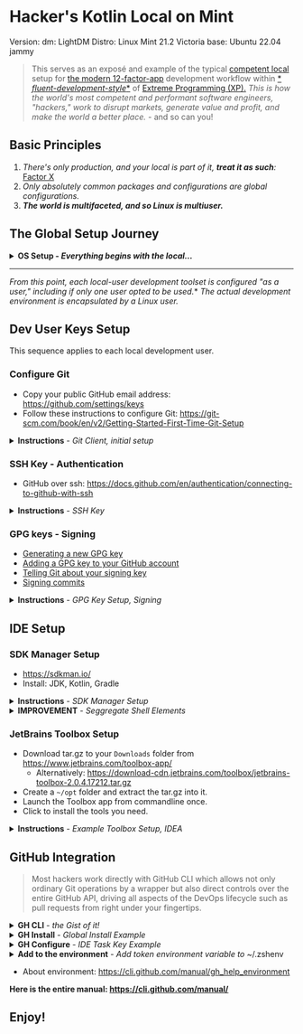# Hacker's Kotlin Local on Mint

Version: dm: LightDM Distro: Linux Mint 21.2 Victoria base: Ubuntu 22.04 jammy

> This serves as an exposé and example of the
> typical [competent local](https://github.com/readme/guides/developer-onboarding "Optimize local dev environments for better onboarding")
> setup for [the modern 12-factor-app](https://12factor.net/ "The Twelve-Factor App") development workflow within [*
*fluent-development-style**](https://martinfowler.com/articles/agileFluency.html "Fluent Development Style")
> of [Extreme Programming (XP).](https://en.wikipedia.org/wiki/Extreme_programming "Extreme Programming") _This is how the
world's most competent and performant software engineers, "hackers," work to disrupt markets, generate value and profit,
and make the world a better place._ - and so can you!

## Basic Principles

1. _There's only production, and your local is part of
   it, **treat it as such**:_ [Factor X](https://12factor.net/dev-prod-parity "Factor X of The Twelve-Factor App")
2. _Only absolutely common packages and configurations are global configurations._
3. **_The world is multifaceted, and so Linux is multiuser._**

## The Global Setup Journey

<details>
  <summary><b>OS Setup - <i>Everything begins with the local...</i></b></summary>

1. Install your OS: [Linux Mint](https://linuxmint.com/download.php "Linux Mint"), a [Mate Desktop Environment](https://www.linuxmint.com/rel_vanessa_mate_whatsnew.php "Mate DE packaging distribution") in our
   case, but you are free to choose any or many available - [beginner's guide](https://itsfoss.com/install-linux-mint/).
2. **Concept:** _Your first user is **reserved** for you and is the only user with `sudo` access. If you have multiple
   customers or entities to code for separate them by creating additional accounts, leaving the first one untarnished.
   If you have separate boxes for separate gigs like we do the one user may suffice for you, yet a separate single user
   for coding is best recommended._
3. Upgrade base packages: [step 01 - the base](step-01-base.md)
4. Configure your shell: [step 02 - the 'oh your shell'](step-02-shell.md)
5. Useful Global Apps!: [step 03 - global apps](step-03-global-apps.md)

</details>

---

*_From this point, each local-user development toolset is configured "as a user," including if only one user opted to be
used._** _The actual development environment is encapsulated by a Linux user._

## Dev User Keys Setup

This sequence applies to each local development user.

### Configure Git

- Copy your public GitHub email address: https://github.com/settings/keys
- Follow these instructions to configure Git: https://git-scm.com/book/en/v2/Getting-Started-First-Time-Git-Setup

<details>
  <summary><b>Instructions</b> - <i>Git Client, initial setup</i></summary>

```shell
git config --global user.name "yer-github-handle"
git config --global user.email "12781006+yer-handle@users.noreply.github.com"
git config --list --show-origin
```

</details>

### SSH Key - Authentication

- GitHub over ssh: https://docs.github.com/en/authentication/connecting-to-github-with-ssh

<details>
  <summary><b>Instructions</b> - <i>SSH Key</i></summary>

```shell
# Okay to accept all defaults
ssh-keygen -t ed25519
```

- Copy public key into clipboard:

```shell
sudo apt install xclip
cat ~/.ssh/id_ed25519.pub | xclip -i -sel clip
```

- Navigate to your account keystore: https://github.com/settings/keys
- Paste public key from clipboard into the `Key` field,
    - leave `Key type` as "Authentication Key"
    - provide no `Title`
    - press `Add SSH Key`

</details>

### GPG keys - Signing

- [Generating a new GPG key](https://docs.github.com/en/authentication/managing-commit-signature-verification/generating-a-new-gpg-key?platform=linux "If you don't have an existing GPG key, you can generate a new GPG key to use for signing commits and tags.")
- [Adding a GPG key to your GitHub account](https://docs.github.com/en/authentication/managing-commit-signature-verification/adding-a-gpg-key-to-your-github-account "Add a GPG key to your GitHub account.")
- [Telling Git about your signing key](https://docs.github.com/en/authentication/managing-commit-signature-verification/telling-git-about-your-signing-key "Tell Git about your signing key.")
- [Signing commits](https://docs.github.com/en/authentication/managing-commit-signature-verification/signing-commits "Sign commits.")

<details>
  <summary><b>Instructions</b> - <i>GPG Key Setup, Signing</i></summary>

NOTE: This Mint distribution has all the required packages and no need to install anything.
Alternatively one needs `sudo apt install gnupg gnupg-agent pinentry-gnome3` or if gnupg2 package is desired
instead `sudo apt install gnupg2 gnupg-agent pinentry-gnome3`

- Generate a new GPG key:

```shell
# Test for Pin Entry; else install from comments above
echo GETPIN | pinentry

gpg --full-generate-key
gpg --list-secret-keys --keyid-format=long
```

- Copy value after rsaNNNN/ ,such as 3AA5C34371567BD2
- Export key armor into clipboard:

```shell
gpg --armor --export 3AA5C34371567BD2 | xclip -i -sel clip
```

- Paste it into GPG Keystore as with SSH Key: https://github.com/settings/keys
- Tell Git Client to use your key:

```shell
git config --global --unset gpg.format
gpg --list-secret-keys --keyid-format=long
git config --global user.signingkey 3AA5C34371567BD2
git config --global commit.gpgsign true
git config --list --show-origin

echo -e '\nexport GPG_TTY=$(tty)' >> ~/.zprofile

```

- Test signing a commit and pushing to see the verified tag:

```shell
git commit -S -m "YOUR_COMMIT_MESSAGE"
git push
```

</details>

## IDE Setup

### SDK Manager Setup

- https://sdkman.io/
- Install: JDK, Kotlin, Gradle

<details>
  <summary><b>Instructions</b> - <i>SDK Manager Setup</i></summary>

```shell
curl -s "https://get.sdkman.io" | bash
source "$HOME/.sdkman/bin/sdkman-init.sh"

sdk install java
sdk install kotlin
sdk install gradle

sdk current  
```

</details>

<details>
  <summary><b>IMPROVEMENT</b> - <i>Seggregate Shell Elements</i></summary>

NOTE: The installer will assume single zsh config file target. Instead edit these files as follows:

```shell
#.zshenv
# ...
export SDKMAN_DIR="$HOME/.sdkman"
```

```shell
#.zprofile
# ...
export GPG_TTY=$(tty)
```

```shell
#.zshrc
# ...
#THIS MUST BE AT THE END OF THE FILE FOR SDKMAN TO WORK!!!
[[ -s "$HOME/.sdkman/bin/sdkman-init.sh" ]] && source "$HOME/.sdkman/bin/sdkman-init.sh"
```

</details>

### JetBrains Toolbox Setup

- Download tar.gz to your `Downloads` folder from https://www.jetbrains.com/toolbox-app/
    - Alternatively: https://download-cdn.jetbrains.com/toolbox/jetbrains-toolbox-2.0.4.17212.tar.gz
- Create a `~/opt` folder and extract the tar.gz into it.
- Launch the Toolbox app from commandline once.
- Click to install the tools you need.

<details>
  <summary><b>Instructions</b> - <i>Example Toolbox Setup, IDEA</i></summary>

```shell
mkdir ~/opt
cd ~/Downloads/              
wget https://download-cdn.jetbrains.com/toolbox/jetbrains-toolbox-2.0.4.17212.tar.gz
tar -xvzf jetbrains-toolbox-2.0.4.17212.tar.gz -C ~/opt
cd ~/opt
./jetbrains-toolbox
```

</details>

## GitHub Integration

> Most hackers work directly with GitHub CLI which allows not only ordinary Git operations by a wrapper but also direct
> controls over the entire GitHub API, driving all aspects of the DevOps lifecycle such as pull requests from right under
> your fingertips.

<details>
  <summary><b>GH CLI</b> - <i>the Gist of it!</i></summary>

- **Assumptions:**
    - SSH Authentication Key is configured, i.e. ed25519.
    - Default Git protocol is SSH and **_not_** HTTPS.
    - GPG Signing Key is configured.
    - Local Git Client signs commits by default.
- **Next Steps:**
    - Install GH client EITHER as a local user, OR globally with Apt.
        - Note: We use global install because all our projects users employ the CLI.
        - https://github.com/cli/cli#linux--bsd
        - https://cli.github.com/
    - **Configure Key using JetBrains IDE.**
    - Run `gh config set git_protocol ssh --host github.com` to set Git protocol to SSH.
    - Run `gh config set browser google-chrome` to set Browser to Google Chrome.
    - Run `gh repo clone aaronfllr/local_mint` to test by cloning my repo.
        - **though you should really [fork!](https://docs.github.com/en/get-started/quickstart/fork-a-repo)** 

</details>

<details>
    <summary><b>GH Install</b> - <i>Global Install Example</i></summary>

- https://github.com/cli/cli/blob/trunk/docs/install_linux.md
- Release page: https://github.com/cli/cli/releases/tag/v2.36.0

```shell
type -p curl >/dev/null || (sudo apt update && sudo apt install curl -y)
curl -fsSL https://cli.github.com/packages/githubcli-archive-keyring.gpg | sudo dd of=/usr/share/keyrings/githubcli-archive-keyring.gpg \
&& sudo chmod go+r /usr/share/keyrings/githubcli-archive-keyring.gpg \
&& echo "deb [arch=$(dpkg --print-architecture) signed-by=/usr/share/keyrings/githubcli-archive-keyring.gpg] https://cli.github.com/packages stable main" | sudo tee /etc/apt/sources.list.d/github-cli.list > /dev/null \
&& sudo apt update \
&& sudo apt install gh -y
```

</details>

<details>
    <summary><b>GH Configure</b> - <i>IDE Task Key Example</i></summary>

- Connect tasks: ![](./resources/img/task-binding.png)
- Generate token through IDE and "Test" it: ![](./resources/img/generate-token-through-ide.png)

</details>

<details>
    <summary><b>Add to the environment</b> - <i>Add token environment variable to</i> ~/.zshenv</summary>

```shell
vi ~/.zshenv

# Add a line that looks like so:
export GITHUB_TOKEN="ghp_YerIdeGeneratedToken"
```

```shell
# Test with:
gh auth status
# Should report authenticated by token
gh auth logout
gh auth status
# Should still report unauthenticated by token
```

```shell
# Example of authenticated response:
➜  ~ gh auth status                                  
github.com
  ✓ Logged in to github.com as yer-handle (GH_TOKEN)
  ✓ Git operations for github.com configured to use ssh protocol.
  ✓ Token: ghp_************************************
  ✓ Token scopes: gist, notifications, read:audit_log, read:gpg_key, read:org, read:project, read:user, repo, user:email, workflow, write:discussion, write:packages

```
</details>

- About environment: https://cli.github.com/manual/gh_help_environment

**Here is the entire manual: https://cli.github.com/manual/**

## Enjoy!